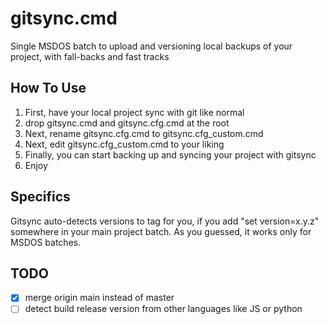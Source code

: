 # gitsync.cmd

Single MSDOS batch to upload and versioning local backups of your project, with fall-backs and fast tracks

## How To Use

1. First, have your local project sync with git like normal
2. drop gitsync.cmd and gitsync.cfg.cmd at the root
3. Next, rename gitsync.cfg.cmd to gitsync.cfg_custom.cmd
4. Next, edit gitsync.cfg_custom.cmd to your liking
5. Finally, you can start backing up and syncing your project with gitsync
6. Enjoy

## Specifics

Gitsync auto-detects versions to tag for you, if you add "set version=x.y.z" somewhere in your main project batch. As you guessed, it works only for MSDOS batches.

## TODO
- [x] merge origin main instead of master
- [ ] detect build release version from other languages like JS or python

